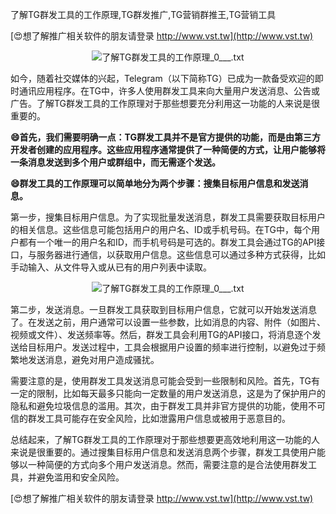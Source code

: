 了解TG群发工具的工作原理,TG群发推广,TG营销群推王,TG营销工具

[😍想了解推广相关软件的朋友请登录 http://www.vst.tw](http://www.vst.tw)

 <center><img src="https://vst.tw/MP4/tuiguang/png/0.png" alt="了解TG群发工具的工作原理_0___.txt"></center>

如今，随着社交媒体的兴起，Telegram（以下简称TG）已成为一款备受欢迎的即时通讯应用程序。在TG中，许多人使用群发工具来向大量用户发送消息、公告或广告。了解TG群发工具的工作原理对于那些想要充分利用这一功能的人来说是很重要的。

**😄首先，我们需要明确一点：TG群发工具并不是官方提供的功能，而是由第三方开发者创建的应用程序。这些应用程序通常提供了一种简便的方式，让用户能够将一条消息发送到多个用户或群组中，而无需逐个发送。**

**😄群发工具的工作原理可以简单地分为两个步骤：搜集目标用户信息和发送消息。**

第一步，搜集目标用户信息。为了实现批量发送消息，群发工具需要获取目标用户的相关信息。这些信息可能包括用户的用户名、ID或手机号码。在TG中，每个用户都有一个唯一的用户名和ID，而手机号码是可选的。群发工具会通过TG的API接口，与服务器进行通信，以获取用户信息。这些信息可以通过多种方式获得，比如手动输入、从文件导入或从已有的用户列表中读取。

 <center><img src="https://vst.tw/MP4/tuiguang/png/1.png" alt="了解TG群发工具的工作原理_0___.txt"></center>

第二步，发送消息。一旦群发工具获取到目标用户信息，它就可以开始发送消息了。在发送之前，用户通常可以设置一些参数，比如消息的内容、附件（如图片、视频或文件）、发送频率等。然后，群发工具会利用TG的API接口，将消息逐个发送给目标用户。发送过程中，工具会根据用户设置的频率进行控制，以避免过于频繁地发送消息，避免对用户造成骚扰。

需要注意的是，使用群发工具发送消息可能会受到一些限制和风险。首先，TG有一定的限制，比如每天最多只能向一定数量的用户发送消息，这是为了保护用户的隐私和避免垃圾信息的滥用。其次，由于群发工具并非官方提供的功能，使用不可信的群发工具可能存在安全风险，比如泄露用户信息或被用于恶意目的。

总结起来，了解TG群发工具的工作原理对于那些想要更高效地利用这一功能的人来说是很重要的。通过搜集目标用户信息和发送消息两个步骤，群发工具使用户能够以一种简便的方式向多个用户发送消息。然而，需要注意的是合法使用群发工具，并避免滥用和安全风险。

[😍想了解推广相关软件的朋友请登录 http://www.vst.tw](http://www.vst.tw)



